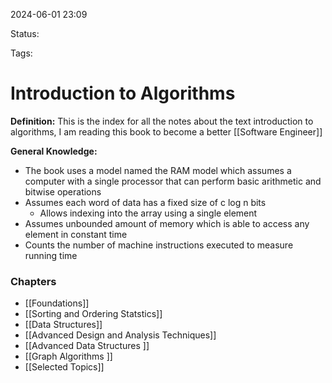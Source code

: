 2024-06-01 23:09

Status: 

Tags: 

# Introduction to Algorithms

**Definition:** This is the index for all the notes about the text introduction to algorithms, I am reading this book to become a better [[Software Engineer]]

**General Knowledge:** 
- The book uses a model named the RAM model which assumes a computer with a single processor that can perform basic arithmetic and bitwise operations 
- Assumes each word of data has a fixed size of c log n bits
	- Allows indexing into the array using a single element
- Assumes unbounded amount of memory which is able to access any element in constant time 
- Counts the number of machine instructions executed to measure running time
### Chapters
- [[Foundations]]
- [[Sorting and Ordering Statstics]]
- [[Data Structures]]
- [[Advanced Design and Analysis Techniques]]
- [[Advanced Data Structures ]]
- [[Graph Algorithms ]]
- [[Selected Topics]]